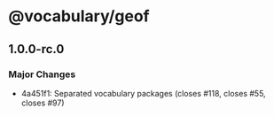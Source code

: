 # @vocabulary/geof

## 1.0.0-rc.0

### Major Changes

- 4a451f1: Separated vocabulary packages (closes #118, closes #55, closes #97)
